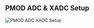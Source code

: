 ## PMOD ADC & XADC Setup
![PMOD ADC   XADC Setup](https://github.com/akshaya-bhat/UnderWaterCommunications/assets/44793381/72438c0c-0991-4f91-a26a-5baad413ad0f)
